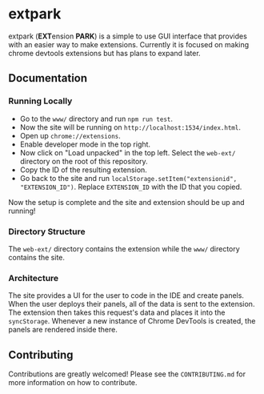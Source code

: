 # extpark

extpark (**EXT**ension **PARK**) is a simple to use GUI interface that provides with an easier way to make extensions. Currently it is focused on making chrome devtools extensions but has plans to expand later.

## Documentation

### Running Locally

- Go to the `www/` directory and run `npm run test`.
- Now the site will be running on `http://localhost:1534/index.html`.
- Open up `chrome://extensions`.
- Enable developer mode in the top right.
- Now click on "Load unpacked" in the top left. Select the `web-ext/` directory on the root of this repository.
- Copy the ID of the resulting extension.
- Go back to the site and run `localStorage.setItem("extensionid", "EXTENSION_ID")`. Replace `EXTENSION_ID` with the ID that you copied.

Now the setup is complete and the site and extension should be up and running!

### Directory Structure

The `web-ext/` directory contains the extension while the `www/` directory contains the site.

### Architecture

The site provides a UI for the user to code in the IDE and create panels. When the user deploys their panels, all of the data is sent to the extension. The extension then takes this request's data and places it into the `syncStorage`. Whenever a new instance of Chrome DevTools is created, the panels are rendered inside there.

## Contributing

Contributions are greatly welcomed! Please see the `CONTRIBUTING.md` for more information on how to contribute.
